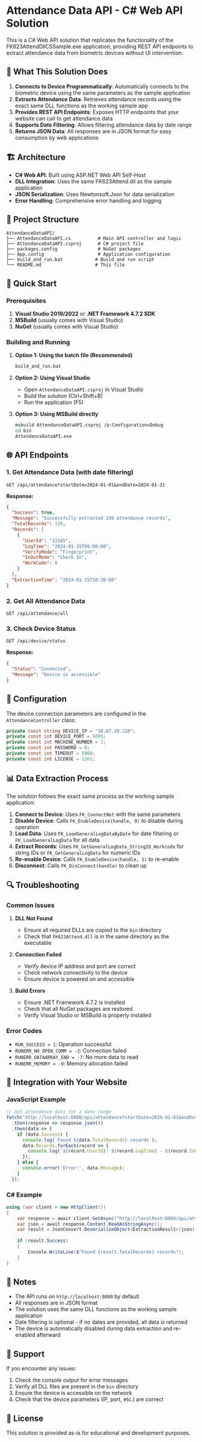# Attendance Data API - C# Web API Solution

This is a C# Web API solution that replicates the functionality of the FK623AttendDllCSSample.exe application, providing REST API endpoints to extract attendance data from biometric devices without UI intervention.

## 🎯 What This Solution Does

1. **Connects to Device Programmatically**: Automatically connects to the biometric device using the same parameters as the sample application
2. **Extracts Attendance Data**: Retrieves attendance records using the exact same DLL functions as the working sample app
3. **Provides REST API Endpoints**: Exposes HTTP endpoints that your website can call to get attendance data
4. **Supports Date Filtering**: Allows filtering attendance data by date range
5. **Returns JSON Data**: All responses are in JSON format for easy consumption by web applications

## 🏗️ Architecture

- **C# Web API**: Built using ASP.NET Web API Self-Host
- **DLL Integration**: Uses the same FK623Attend.dll as the sample application
- **JSON Serialization**: Uses Newtonsoft.Json for data serialization
- **Error Handling**: Comprehensive error handling and logging

## 📁 Project Structure

```
AttendanceDataAPI/
├── AttendanceDataAPI.cs          # Main API controller and logic
├── AttendanceDataAPI.csproj      # C# project file
├── packages.config               # NuGet packages
├── App.config                    # Application configuration
├── build_and_run.bat            # Build and run script
└── README.md                    # This file
```

## 🚀 Quick Start

### Prerequisites

1. **Visual Studio 2019/2022** or **.NET Framework 4.7.2 SDK**
2. **MSBuild** (usually comes with Visual Studio)
3. **NuGet** (usually comes with Visual Studio)

### Building and Running

1. **Option 1: Using the batch file (Recommended)**
   ```bash
   build_and_run.bat
   ```

2. **Option 2: Using Visual Studio**
   - Open `AttendanceDataAPI.csproj` in Visual Studio
   - Build the solution (Ctrl+Shift+B)
   - Run the application (F5)

3. **Option 3: Using MSBuild directly**
   ```bash
   msbuild AttendanceDataAPI.csproj /p:Configuration=Debug
   cd bin
   AttendanceDataAPI.exe
   ```

## 🌐 API Endpoints

### 1. Get Attendance Data (with date filtering)
```
GET /api/attendance?startDate=2024-01-01&endDate=2024-01-31
```

**Response:**
```json
{
  "Success": true,
  "Message": "Successfully extracted 150 attendance records",
  "TotalRecords": 150,
  "Records": [
    {
      "UserId": "12345",
      "LogTime": "2024-01-15T09:00:00",
      "VerifyMode": "Fingerprint",
      "InOutMode": "Check In",
      "WorkCode": 0
    }
  ],
  "ExtractionTime": "2024-01-15T10:30:00"
}
```

### 2. Get All Attendance Data
```
GET /api/attendance/all
```

### 3. Check Device Status
```
GET /api/device/status
```

**Response:**
```json
{
  "Status": "Connected",
  "Message": "Device is accessible"
}
```

## 🔧 Configuration

The device connection parameters are configured in the `AttendanceController` class:

```csharp
private const string DEVICE_IP = "10.67.20.120";
private const int DEVICE_PORT = 5005;
private const int MACHINE_NUMBER = 1;
private const int PASSWORD = 0;
private const int TIMEOUT = 5000;
private const int LICENSE = 1261;
```

## 📊 Data Extraction Process

The solution follows the exact same process as the working sample application:

1. **Connect to Device**: Uses `FK_ConnectNet` with the same parameters
2. **Disable Device**: Calls `FK_EnableDevice(handle, 0)` to disable during operation
3. **Load Data**: Uses `FK_LoadGeneralLogDataByDate` for date filtering or `FK_LoadGeneralLogData` for all data
4. **Extract Records**: Uses `FK_GetGeneralLogData_StringID_Workcode` for string IDs or `FK_GetGeneralLogData` for numeric IDs
5. **Re-enable Device**: Calls `FK_EnableDevice(handle, 1)` to re-enable
6. **Disconnect**: Calls `FK_DisConnect(handle)` to clean up

## 🔍 Troubleshooting

### Common Issues

1. **DLL Not Found**
   - Ensure all required DLLs are copied to the `bin` directory
   - Check that `FK623Attend.dll` is in the same directory as the executable

2. **Connection Failed**
   - Verify device IP address and port are correct
   - Check network connectivity to the device
   - Ensure device is powered on and accessible

3. **Build Errors**
   - Ensure .NET Framework 4.7.2 is installed
   - Check that all NuGet packages are restored
   - Verify Visual Studio or MSBuild is properly installed

### Error Codes

- `RUN_SUCCESS = 1`: Operation successful
- `RUNERR_NO_OPEN_COMM = -2`: Connection failed
- `RUNERR_DATAARRAY_END = -7`: No more data to read
- `RUNERR_MEMORY = -9`: Memory allocation failed

## 🔄 Integration with Your Website

### JavaScript Example
```javascript
// Get attendance data for a date range
fetch('http://localhost:8080/api/attendance?startDate=2024-01-01&endDate=2024-01-31')
  .then(response => response.json())
  .then(data => {
    if (data.Success) {
      console.log(`Found ${data.TotalRecords} records`);
      data.Records.forEach(record => {
        console.log(`${record.UserId}: ${record.LogTime} - ${record.InOutMode}`);
      });
    } else {
      console.error('Error:', data.Message);
    }
  });
```

### C# Example
```csharp
using (var client = new HttpClient())
{
    var response = await client.GetAsync("http://localhost:8080/api/attendance?startDate=2024-01-01&endDate=2024-01-31");
    var json = await response.Content.ReadAsStringAsync();
    var result = JsonConvert.DeserializeObject<ExtractionResult>(json);
    
    if (result.Success)
    {
        Console.WriteLine($"Found {result.TotalRecords} records");
    }
}
```

## 📝 Notes

- The API runs on `http://localhost:8080` by default
- All responses are in JSON format
- The solution uses the same DLL functions as the working sample application
- Date filtering is optional - if no dates are provided, all data is returned
- The device is automatically disabled during data extraction and re-enabled afterward

## 🤝 Support

If you encounter any issues:

1. Check the console output for error messages
2. Verify all DLL files are present in the `bin` directory
3. Ensure the device is accessible on the network
4. Check that the device parameters (IP, port, etc.) are correct

## 📄 License

This solution is provided as-is for educational and development purposes.

